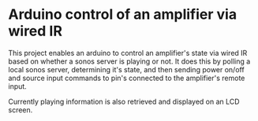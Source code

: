 # Arduino control of an amplifier via wired IR

This project enables an arduino to control an amplifier's state via wired IR
based on whether a sonos server is playing or not. It does this by polling a
local sonos server, determining it's state, and then sending power on/off and
source input commands to pin's connected to the amplifier's remote input.

Currently playing information is also retrieved and displayed on an LCD screen.
